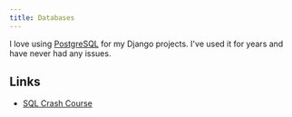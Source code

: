 ```yaml
---
title: Databases
---
```


I love using [PostgreSQL](postgresql.md) for my Django projects. I've used it for years and have never had any issues.


## Links

- [SQL Crash Course](https://sqlcrashcourse.com/)